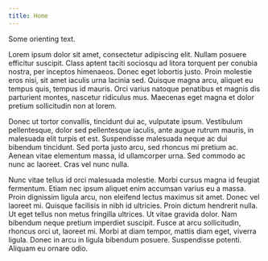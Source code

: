 ```yaml
---
title: Home
---
```


Some orienting text.

Lorem ipsum dolor sit amet, consectetur adipiscing elit. Nullam posuere efficitur suscipit. Class aptent taciti sociosqu ad litora torquent per conubia nostra, per inceptos himenaeos. Donec eget lobortis justo. Proin molestie eros nisi, sit amet iaculis urna lacinia sed. Quisque magna arcu, aliquet eu tempus quis, tempus id mauris. Orci varius natoque penatibus et magnis dis parturient montes, nascetur ridiculus mus. Maecenas eget magna et dolor pretium sollicitudin non at lorem.

Donec ut tortor convallis, tincidunt dui ac, vulputate ipsum. Vestibulum pellentesque, dolor sed pellentesque iaculis, ante augue rutrum mauris, in malesuada elit turpis et est. Suspendisse malesuada neque ac dui bibendum tincidunt. Sed porta justo arcu, sed rhoncus mi pretium ac. Aenean vitae elementum massa, id ullamcorper urna. Sed commodo ac nunc ac laoreet. Cras vel nunc nulla.

Nunc vitae tellus id orci malesuada molestie. Morbi cursus magna id feugiat fermentum. Etiam nec ipsum aliquet enim accumsan varius eu a massa. Proin dignissim ligula arcu, non eleifend lectus maximus sit amet. Donec vel laoreet mi. Quisque facilisis in nibh id ultricies. Proin dictum hendrerit nulla. Ut eget tellus non metus fringilla ultrices. Ut vitae gravida dolor. Nam bibendum neque pretium imperdiet suscipit. Fusce at arcu sollicitudin, rhoncus orci ut, laoreet mi. Morbi at diam tempor, mattis diam eget, viverra ligula. Donec in arcu in ligula bibendum posuere. Suspendisse potenti. Aliquam eu ornare odio. 